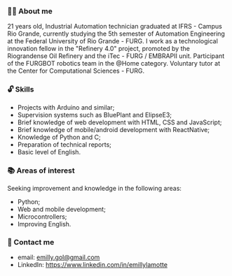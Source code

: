 ### 🙋🏻 About me 

  21 years old, Industrial Automation technician graduated at IFRS - Campus Rio Grande, currently studying the 5th semester of Automation Engineering at the Federal University of Rio Grande - FURG. I work as a technological innovation fellow in the "Refinery 4.0" project, promoted by the Riograndense Oil Refinery and the iTec - FURG / EMBRAPII unit. Participant of the FURGBOT robotics team in the @Home category. Voluntary tutor at the Center for Computational Sciences - FURG.
### 🔓 Skills
- Projects with Arduino and similar;
- Supervision systems such as BluePlant and ElipseE3;
- Brief knowledge of web development with HTML, CSS and JavaScript;
- Brief knowledge of mobile/android development with ReactNative;
- Knowledge of Python and C;
- Preparation of technical reports;
- Basic level of English.
### 📚 Areas of interest 
Seeking improvement and knowledge in the following areas:<br>
- Python;
- Web and mobile development;
- Microcontrollers;
- Improving English.
 ### 📧 Contact me 
 - email: emilly.gol@gmail.com
 - LinkedIn: https://www.linkedin.com/in/emillylamotte
 
